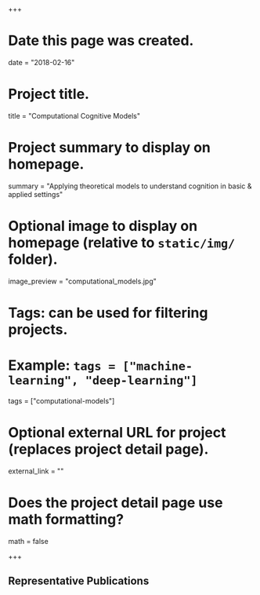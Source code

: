 +++
# Date this page was created.
date = "2018-02-16"

# Project title.
title = "Computational Cognitive Models"

# Project summary to display on homepage.
summary = "Applying theoretical models to understand cognition in basic & applied settings"

# Optional image to display on homepage (relative to `static/img/` folder).
image_preview = "computational_models.jpg"

# Tags: can be used for filtering projects.
# Example: `tags = ["machine-learning", "deep-learning"]`
tags = ["computational-models"]

# Optional external URL for project (replaces project detail page).
external_link = ""

# Does the project detail page use math formatting?
math = false


+++

## Representative Publications
